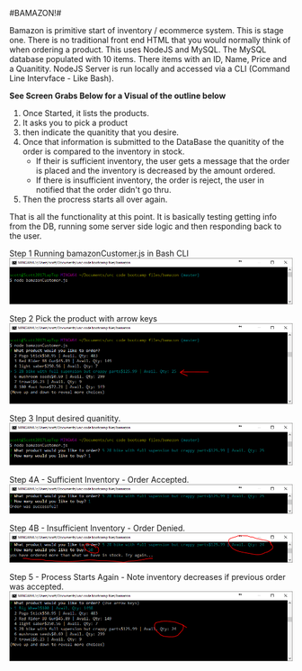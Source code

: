 #BAMAZON!#

Bamazon is primitive start of inventory / ecommerce system.  This is stage one.  There is no traditional front end HTML that you would normally think of when ordering a product.  This uses NodeJS and MySQL.  The MySQL database populated with 10 items.  There items with an ID, Name, Price and a Quanitity.  NodeJS Server is run locally and accessed via a CLI (Command Line Intervface - Like Bash).

**See Screen Grabs Below for a Visual of the outline below**

1. Once Started, it lists the products.  
2. It asks you to pick a product
3. then indicate the quanitity that you desire.  
4. Once that information is submitted to the DataBase the quanitity of the order is compared to the inventory in stock.  
	* If their is sufficient inventory, the user gets a message that the order is placed and the inventory is decreased by the amount ordered.  
	* If there is insufficient inventory, the order is reject, the user in notified that the order didn't go thru. 
5. Then the procress starts all over again.  

That is all the functionality at this point.  It is basically testing getting info from the DB, running some server side logic and then responding back to the user.  

Step 1 Running bamazonCustomer.js in Bash CLI
![Step 1](./images/001_use_CLI_to_run_NodeJS_and_bamazonCustomer.js.png)

Step 2 Pick the product with arrow keys
![Step 2](./images/002.png)

Step 3 Input desired quanitity.
![Step 3](./images/003.png)

Step 4A - Sufficient Inventory - Order Accepted.
![Step 4a](./images/004.png)

Step 4B - Insufficient Inventory - Order Denied.
![Step 4b](./images/004b.png)

Step 5 - Process Starts Again - Note inventory decreases if previous order was accepted.
![Step 5](./images/005.png)